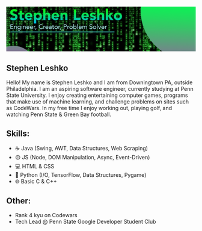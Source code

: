 
![](https://github.com/StephenLeshko/StephenLeshko/blob/main/GitHubBanner.png)
## Stephen Leshko
Hello! My name is Stephen Leshko and I am from Downingtown PA, outside Philadelphia. I am an aspiring software engineer, currently studying at Penn State University. I enjoy creating entertaining computer games, programs that make use of machine learning, and challenge problems on sites such as CodeWars. In my free time I enjoy working out, playing golf, and watching Penn State & Green Bay football.

## Skills: 
* ☕ Java (Swing, AWT, Data Structures, Web Scraping)
* 🟡 JS (Node, DOM Manipulation, Async, Event-Driven)
* 💻 HTML & CSS
* 🐍 Python (I/O, TensorFlow, Data Structures, Pygame)
* 🌐 Basic C & C++

## Other:
* Rank 4 kyu on Codewars
* Tech Lead @ Penn State Google Developer Student Club






